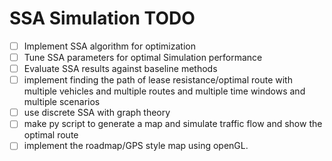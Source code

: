 # SSA Simulation TODO
- [ ] Implement SSA algorithm for optimization
- [ ] Tune SSA parameters for optimal Simulation performance
- [ ] Evaluate SSA results against baseline methods
- [ ] implement finding the path of lease resistance/optimal route with multiple vehicles and multiple routes and multiple time windows and multiple scenarios
- [ ] use discrete SSA with graph theory
- [ ] make py script to generate a map and simulate traffic flow and show the optimal route
- [ ] implement the roadmap/GPS style map using openGL.
